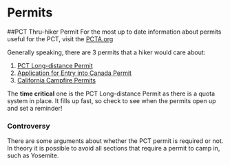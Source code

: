 # Permits
##PCT Thru-hiker Permit
For the most up to date information about permits useful for the PCT, visit the [PCTA.org](https://www.pcta.org/discover-the-trail/permits/long-distance-permit-request/)

Generally speaking, there are 3 permits that a hiker would care about:

1. [PCT Long-distance Permit](https://www.pcta.org/discover-the-trail/permits/long-distance-permit-request/)
2. [Application for Entry into Canada Permit](http://www.pcta.org/wp-content/uploads/2012/09/PCT-Canada-Entry-Form-10-26-15.pdf?965530)
3. [California Campfire Permits](http://www.preventwildfireca.org/Campfire-Permit/)

The **time critical** one is the PCT Long-distance Permit as there is a quota system in place. It fills up fast, so check to see when the permits open up and set a reminder! 

### Controversy
There are some arguments about whether the PCT permit is required or not. In theory it is possible to avoid all sections that require a permit to camp in, such as Yosemite.

